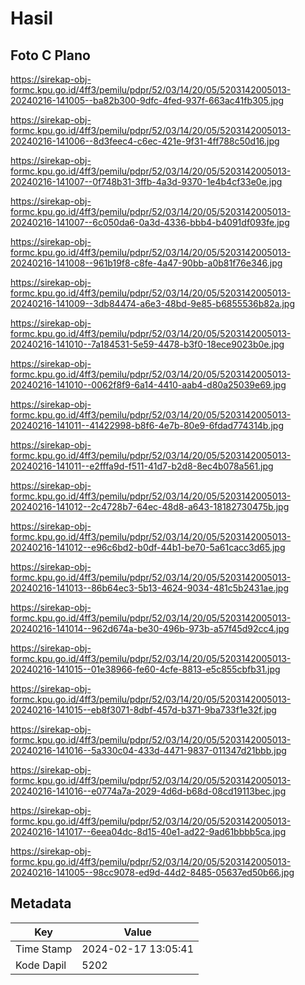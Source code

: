 # Hasil

## Foto C Plano

https://sirekap-obj-formc.kpu.go.id/4ff3/pemilu/pdpr/52/03/14/20/05/5203142005013-20240216-141005--ba82b300-9dfc-4fed-937f-663ac41fb305.jpg

https://sirekap-obj-formc.kpu.go.id/4ff3/pemilu/pdpr/52/03/14/20/05/5203142005013-20240216-141006--8d3feec4-c6ec-421e-9f31-4ff788c50d16.jpg

https://sirekap-obj-formc.kpu.go.id/4ff3/pemilu/pdpr/52/03/14/20/05/5203142005013-20240216-141007--0f748b31-3ffb-4a3d-9370-1e4b4cf33e0e.jpg

https://sirekap-obj-formc.kpu.go.id/4ff3/pemilu/pdpr/52/03/14/20/05/5203142005013-20240216-141007--6c050da6-0a3d-4336-bbb4-b4091df093fe.jpg

https://sirekap-obj-formc.kpu.go.id/4ff3/pemilu/pdpr/52/03/14/20/05/5203142005013-20240216-141008--961b19f8-c8fe-4a47-90bb-a0b81f76e346.jpg

https://sirekap-obj-formc.kpu.go.id/4ff3/pemilu/pdpr/52/03/14/20/05/5203142005013-20240216-141009--3db84474-a6e3-48bd-9e85-b6855536b82a.jpg

https://sirekap-obj-formc.kpu.go.id/4ff3/pemilu/pdpr/52/03/14/20/05/5203142005013-20240216-141010--7a184531-5e59-4478-b3f0-18ece9023b0e.jpg

https://sirekap-obj-formc.kpu.go.id/4ff3/pemilu/pdpr/52/03/14/20/05/5203142005013-20240216-141010--0062f8f9-6a14-4410-aab4-d80a25039e69.jpg

https://sirekap-obj-formc.kpu.go.id/4ff3/pemilu/pdpr/52/03/14/20/05/5203142005013-20240216-141011--41422998-b8f6-4e7b-80e9-6fdad774314b.jpg

https://sirekap-obj-formc.kpu.go.id/4ff3/pemilu/pdpr/52/03/14/20/05/5203142005013-20240216-141011--e2fffa9d-f511-41d7-b2d8-8ec4b078a561.jpg

https://sirekap-obj-formc.kpu.go.id/4ff3/pemilu/pdpr/52/03/14/20/05/5203142005013-20240216-141012--2c4728b7-64ec-48d8-a643-18182730475b.jpg

https://sirekap-obj-formc.kpu.go.id/4ff3/pemilu/pdpr/52/03/14/20/05/5203142005013-20240216-141012--e96c6bd2-b0df-44b1-be70-5a61cacc3d65.jpg

https://sirekap-obj-formc.kpu.go.id/4ff3/pemilu/pdpr/52/03/14/20/05/5203142005013-20240216-141013--86b64ec3-5b13-4624-9034-481c5b2431ae.jpg

https://sirekap-obj-formc.kpu.go.id/4ff3/pemilu/pdpr/52/03/14/20/05/5203142005013-20240216-141014--962d674a-be30-496b-973b-a57f45d92cc4.jpg

https://sirekap-obj-formc.kpu.go.id/4ff3/pemilu/pdpr/52/03/14/20/05/5203142005013-20240216-141015--01e38966-fe60-4cfe-8813-e5c855cbfb31.jpg

https://sirekap-obj-formc.kpu.go.id/4ff3/pemilu/pdpr/52/03/14/20/05/5203142005013-20240216-141015--eb8f3071-8dbf-457d-b371-9ba733f1e32f.jpg

https://sirekap-obj-formc.kpu.go.id/4ff3/pemilu/pdpr/52/03/14/20/05/5203142005013-20240216-141016--5a330c04-433d-4471-9837-011347d21bbb.jpg

https://sirekap-obj-formc.kpu.go.id/4ff3/pemilu/pdpr/52/03/14/20/05/5203142005013-20240216-141016--e0774a7a-2029-4d6d-b68d-08cd19113bec.jpg

https://sirekap-obj-formc.kpu.go.id/4ff3/pemilu/pdpr/52/03/14/20/05/5203142005013-20240216-141017--6eea04dc-8d15-40e1-ad22-9ad61bbbb5ca.jpg

https://sirekap-obj-formc.kpu.go.id/4ff3/pemilu/pdpr/52/03/14/20/05/5203142005013-20240216-141005--98cc9078-ed9d-44d2-8485-05637ed50b66.jpg


## Metadata

| Key        | Value               |
| ---------- | ------------------- |
| Time Stamp | 2024-02-17 13:05:41 |
| Kode Dapil | 5202                |



